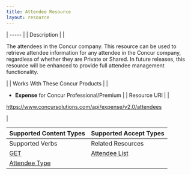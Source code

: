 ```yaml
---
title: Attendee Resource 
layout: resource
---
```






| ----- |
|  Description |
|

The attendees in the Concur company. This resource can be used to retrieve attendee information for any attendee in the Concur company, regardless of whether they are Private or Shared. In future releases, this resource will be enhanced to provide full attendee management functionality.

 |
|  Works With These Concur Products |
|

* **Expense** for Concur Professional/Premium
 |
|  Resource URI |
|

<https://www.concursolutions.com/api/expense/v2.0/attendees>

 |

| Supported Content Types | Supported Accept Types |
| ----------------------- | ---------------------- |
| Supported Verbs         | Related Resources      |
| [GET][1]                | [Attendee List][2]  
[Attendee Type ][3]       |



[1]: https://developer.concur.com/attendee/attendee-resource/attendee-resource-get
[2]: https://developer.concur.com/attendee/attendee-list-resource
[3]: https://developer.concur.com/attendee/attendee-type-resource
